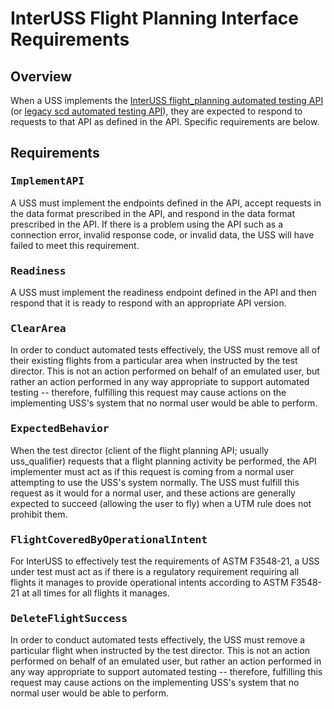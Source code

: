 # InterUSS Flight Planning Interface Requirements

## Overview

When a USS implements the [InterUSS flight_planning automated testing API](https://github.com/interuss/automated_testing_interfaces/tree/main/flight_planning) (or [legacy scd automated testing API](https://github.com/interuss/automated_testing_interfaces/tree/main/scd)), they are expected to respond to requests to that API as defined in the API.  Specific requirements are below.

## Requirements

### <tt>ImplementAPI</tt>

A USS must implement the endpoints defined in the API, accept requests in the data format prescribed in the API, and respond in the data format prescribed in the API.  If there is a problem using the API such as a connection error, invalid response code, or invalid data, the USS will have failed to meet this requirement.

### <tt>Readiness</tt>

A USS must implement the readiness endpoint defined in the API and then respond that it is ready to respond with an appropriate API version.

### <tt>ClearArea</tt>

In order to conduct automated tests effectively, the USS must remove all of their existing flights from a particular area when instructed by the test director.  This is not an action performed on behalf of an emulated user, but rather an action performed in any way appropriate to support automated testing -- therefore, fulfilling this request may cause actions on the implementing USS's system that no normal user would be able to perform.

### <tt>ExpectedBehavior</tt>

When the test director (client of the flight planning API; usually uss_qualifier) requests that a flight planning activity be performed, the API implementer must act as if this request is coming from a normal user attempting to use the USS's system normally.  The USS must fulfill this request as it would for a normal user, and these actions are generally expected to succeed (allowing the user to fly) when a UTM rule does not prohibit them.

### <tt>FlightCoveredByOperationalIntent</tt>

For InterUSS to effectively test the requirements of ASTM F3548-21, a USS under test must act as if there is a
regulatory requirement requiring all flights it manages to provide operational intents according to ASTM F3548-21 at all
times for all flights it manages.

### <tt>DeleteFlightSuccess</tt>

In order to conduct automated tests effectively, the USS must remove a particular flight when instructed by the test director.  This is not an action performed on behalf of an emulated user, but rather an action performed in any way appropriate to support automated testing -- therefore, fulfilling this request may cause actions on the implementing USS's system that no normal user would be able to perform.
